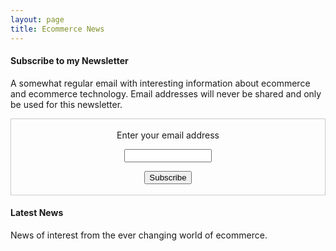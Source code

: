 ```yaml
---
layout: page
title: Ecommerce News
---
```


#### Subscribe to my Newsletter 
A somewhat regular email with interesting information about ecommerce and ecommerce technology. Email addresses will never be shared and only be used for this newsletter.
 <form style="border:1px solid #ccc;padding:3px;text-align:center;" action="https://tinyletter.com/klyhrd" method="post" target="popupwindow" onsubmit="window.open('https://tinyletter.com/klyhrd', 'popupwindow', 'scrollbars=yes,width=800,height=600');return true"><p><label for="tlemail">Enter your email address</label></p><p><input type="text" style="width:140px" name="email" id="tlemail" /></p><input type="hidden" value="1" name="embed"/><input type="submit" value="Subscribe" /><p></p></form>


#### Latest News

News of interest from the ever changing world of ecommerce.

<div id="news"></div>

<script>
jQuery.get( "https://blogrollcontent.firebaseio.com/.json", function( response ) {
var html = "<table>";

for (var newsitem in response) {
html = html + "<tr><td><a href='" + response[newsitem].URL + "'>" + response[newsitem].Post + "</a></td><td><small>" + response[newsitem].Date + "</small></td></tr>";
}

html = html + "</table>";
document.getElementById("news").innerHTML = html;

} );
</script>